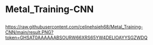 # Metal_Training-CNN
 
##
https://raw.githubusercontent.com/celinehsieh68/Metal_Training-CNN/main/result.PNG?token=GHSAT0AAAAAABSOURW66XRS65YW4DELIOAYYSGZWDQ
